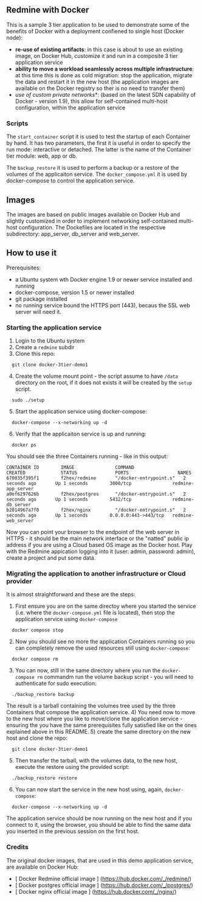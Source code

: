 ## Redmine with Docker
This is a sample 3 tier application to be used to demonstrate some of the benefits of Docker with a deployment confiened to single host (Docker node):
* **re-use of existing artifacts**: in this case is about to use an existing image, on Docker Hub, customize it and run in a composite 3 tier application service
* **ability to move a workload seamlessly across multiple infrastructure**: at this time this is done as cold migration: stop the application, migrate the data and restart it in the new host (the application images are available on the Docker registry so ther is no need to transfer them)
* *use of custom private networks**: (based on the latest SDN capability of Docker - version 1.9), this allow for self-contained multi-host configuration, within the application service

### Scripts
The `start_container` script it is used to test the startup of each Container by hand. It has two parameters, the first it is useful in order to specify the run mode: interactive or detached. The latter is the name of the Container tier module: web, app or db.

The `backup_restore` it is used to perform a backup or a restore of the volumes of the applicaiton service.
The `docker_compose.yml` it is used by docker-compose to control the application service.

## Images
The images are based on public images available on Docker Hub and slightly customized in order to implement networking self-contained multi-host configuration. The Dockefiles are located in the respective subdirectory: app_server, db_server and web_server.

## How to use it
Prerequisites:
* a Ubuntu system wth Docker engine 1.9 or newer service installed and running
* docker-compose, version 1.5 or newer installed
* git package installed
* no running service bound the HTTPS port (443), becaus the SSL web server will need it.

### Starting the application service
1) Login to the Ubuntu system
2) Create a `redmine` subdir
3) Clone this repo:
```
  git clone docker-3tier-demo1
```
4) Create the volume mount point - the script assume to have `/data` directory on the root, if it does not exists it will be created by the `setup` script.
```
  sudo ./setup
```
5) Start the application service using docker-compose:
```
  docker-compose --x-networking up -d
```
6) Verify that the applicaiton service is up and running:
```
  docker ps
```
You should see the three Containers running - like in this output:
```
CONTAINER ID        IMAGE               COMMAND                  CREATED             STATUS              PORTS                  NAMES
670035f395f1        f2hex/redmine       "/docker-entrypoint.s"   2 seconds ago       Up 1 seconds        3000/tcp               redmine-app_server
a0ef6297626b        f2hex/postgres      "/docker-entrypoint.s"   2 seconds ago       Up 1 seconds        5432/tcp               redmine-db_server
b2014967a7f0        f2hex/nginx         "/docker-entrypoint.s"   2 seconds ago       Up 1 seconds        0.0.0.0:443->443/tcp   redmine-web_server
```
Now you can point your browser to the endpoint of the web server in HTTPS - it should be the main network interface or the "natted" public ip address if you are using a Cloud based OS image as the Docker host.
Play with the Redmine appication logging into it (user: admin, password: admin), create a project and put some data.

### Migrating the application to another infrastructure or Cloud provider
It is almost straightforward and these are the steps:
1) First ensure you are on the same directoy where you started the service (i.e. where the `docker-compose.yml` file is located), then stop the application service using `docker-compose`
```
  docker compose stop
```
2) Now you should see no more the application Containers running so you can completely remove the used resources still using `docker-compose`:
```
  docker compose rm
```
3) You can now, still in the same directory where you run the `docker-compose rm` commandm run the volume backup script - you will need to authenticate for sudo execution:
```
  ./backup_restore backup
```
The result is a tarball containing the volumes tree used by the three Containers that compose the application service.
4) You need now to move to the new host where you like to move/clone the application service - ensuring the you have the same prerequisites fully satisfied like on the ones explained above in this README.
5) create the same directory on the new host and clone the repo:
```
  git clone docker-3tier-demo1
```

5) Then transfer the tarball, with the volumes data, to the new host, execute the restore using the provided script:
```
  ./backup_restore restore
```
6) You can now start the service in the new host using, again, `docker-compose`:
```
  docker-compose --x-networking up -d
```
The application service should be now running on the new host and if you connect to it, using the browser, you should be able to find the same data you inserted in the previous session on the first host.

### Credits
The original docker images, that are used in this demo application service, are available on Docker Hub:
* [ Docker Redmine official image ] (https://hub.docker.com/_/redmine/)
* [ Docker postgres official image ] (https://hub.docker.com/_/postgres/)
* [ Docker nginx official image ] (https://hub.docker.com/_/nginx/)


